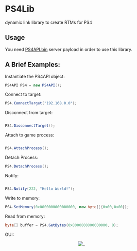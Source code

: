 # PS4Lib
dynamic link library to create RTMs for PS4

## Usage
You need [PS4API.bin](https://github.com/BISOON/ps4-api-server/releases/download/1.0/PS4API.bin) server payload in order to use this library.

## A Brief Examples:

Instantiate the PS4API object:
```C#
PS4API PS4 = new PS4API();
```

Connect to target:
```C#
PS4.ConnectTarget("192.168.0.0");
```

Disconnect from target:
```C#

PS4.DisconnectTarget();
```

Attach to game process:
```c#

PS4.AttachProcess();
```
Detach Process:
```C#
PS4.DetachProcess();
```
Notify:
```C#

PS4.Notify(222, "Hello World!");
```
Write to memory:
```c#
PS4.SetMemory(0x0000000000000000, new byte[]{0x00,0x00});
```
Read from memory:
```C#
byte[] buffer = PS4.GetBytes(0x0000000000000000, 8);
```
GUI:
<p align="center">
<img alt=".." src="https://gyazo.com/1edafe027d99172e27b6427d1b2e549d.png"/>
</p>
